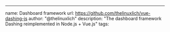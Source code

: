 ---
name: Dashboard framework
url: https://github.com/thelinuxlich/vue-dashing-js
author: "@thelinuxlich"
description: "The dashboard framework Dashing reimplemented in Node.js + Vue.js"
tags: